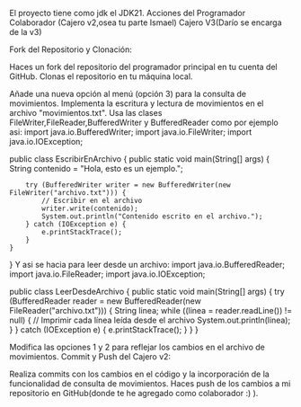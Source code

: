 El proyecto tiene como jdk el JDK21.
Acciones del Programador Colaborador (Cajero v2,osea tu parte Ismael)
Cajero V3(Darío se encarga de la v3)

Fork del Repositorio y Clonación:

Haces un fork del repositorio del programador principal en tu cuenta del GitHub.
Clonas el repositorio en tu máquina local.


Añade una nueva opción al menú (opción 3) para la consulta de movimientos.
Implementa la escritura y lectura de movimientos en el archivo "movimientos.txt".
Usa las clases FileWriter,FileReader,BufferedWriter y BufferedReader como por ejemplo asi:
import java.io.BufferedWriter;
import java.io.FileWriter;
import java.io.IOException;

public class EscribirEnArchivo {
    public static void main(String[] args) {
        String contenido = "Hola, esto es un ejemplo.";

        try (BufferedWriter writer = new BufferedWriter(new FileWriter("archivo.txt"))) {
            // Escribir en el archivo
            writer.write(contenido);
            System.out.println("Contenido escrito en el archivo.");
        } catch (IOException e) {
            e.printStackTrace();
        }
    }
}
Y asi se hacia para leer desde un archivo:
import java.io.BufferedReader;
import java.io.FileReader;
import java.io.IOException;

public class LeerDesdeArchivo {
    public static void main(String[] args) {
        try (BufferedReader reader = new BufferedReader(new FileReader("archivo.txt"))) {
            String linea;
            while ((linea = reader.readLine()) != null) {
                // Imprimir cada línea leída desde el archivo
                System.out.println(linea);
            }
        } catch (IOException e) {
            e.printStackTrace();
        }
    }
}


Modifica las opciones 1 y 2 para reflejar los cambios en el archivo de movimientos.
Commit y Push del Cajero v2:

Realiza commits con los cambios en el código y la incorporación de la funcionalidad de consulta de movimientos.
Haces push de los cambios a mi repositorio en GitHub(donde te he agregado como colaborador :) ).

